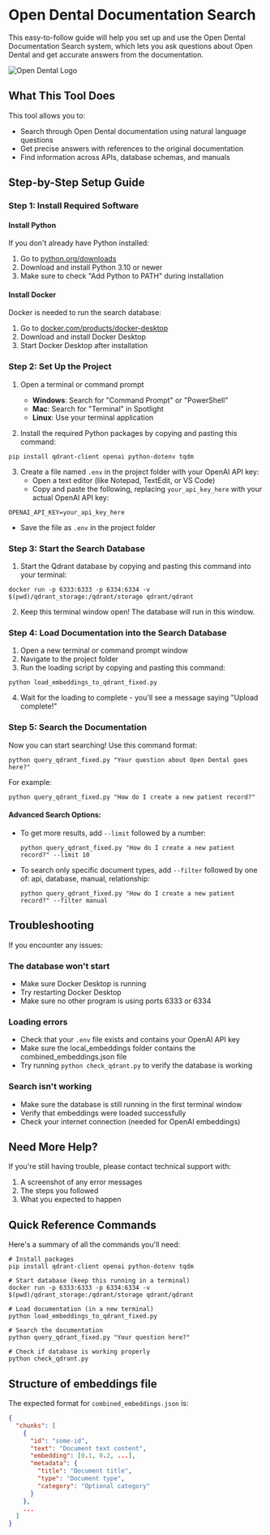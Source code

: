 # Open Dental Documentation Search

This easy-to-follow guide will help you set up and use the Open Dental Documentation Search system, which lets you ask questions about Open Dental and get accurate answers from the documentation.

![Open Dental Logo](https://www.opendental.com/img/ODLogo.png)

## What This Tool Does

This tool allows you to:
- Search through Open Dental documentation using natural language questions
- Get precise answers with references to the original documentation
- Find information across APIs, database schemas, and manuals

## Step-by-Step Setup Guide

### Step 1: Install Required Software

#### Install Python

If you don't already have Python installed:

1. Go to [python.org/downloads](https://python.org/downloads)
2. Download and install Python 3.10 or newer
3. Make sure to check "Add Python to PATH" during installation

#### Install Docker

Docker is needed to run the search database:

1. Go to [docker.com/products/docker-desktop](https://docker.com/products/docker-desktop)
2. Download and install Docker Desktop
3. Start Docker Desktop after installation

### Step 2: Set Up the Project

1. Open a terminal or command prompt
   - **Windows**: Search for "Command Prompt" or "PowerShell"
   - **Mac**: Search for "Terminal" in Spotlight
   - **Linux**: Use your terminal application

2. Install the required Python packages by copying and pasting this command:

```
pip install qdrant-client openai python-dotenv tqdm
```

3. Create a file named `.env` in the project folder with your OpenAI API key:
   - Open a text editor (like Notepad, TextEdit, or VS Code)
   - Copy and paste the following, replacing `your_api_key_here` with your actual OpenAI API key:

```
OPENAI_API_KEY=your_api_key_here
```

   - Save the file as `.env` in the project folder

### Step 3: Start the Search Database

1. Start the Qdrant database by copying and pasting this command into your terminal:

```
docker run -p 6333:6333 -p 6334:6334 -v $(pwd)/qdrant_storage:/qdrant/storage qdrant/qdrant
```

2. Keep this terminal window open! The database will run in this window.

### Step 4: Load Documentation into the Search Database

1. Open a new terminal or command prompt window
2. Navigate to the project folder
3. Run the loading script by copying and pasting this command:

```
python load_embeddings_to_qdrant_fixed.py
```

4. Wait for the loading to complete - you'll see a message saying "Upload complete!"

### Step 5: Search the Documentation

Now you can start searching! Use this command format:

```
python query_qdrant_fixed.py "Your question about Open Dental goes here?"
```

For example:

```
python query_qdrant_fixed.py "How do I create a new patient record?"
```

#### Advanced Search Options:

- To get more results, add `--limit` followed by a number:
  ```
  python query_qdrant_fixed.py "How do I create a new patient record?" --limit 10
  ```

- To search only specific document types, add `--filter` followed by one of: api, database, manual, relationship:
  ```
  python query_qdrant_fixed.py "How do I create a new patient record?" --filter manual
  ```

## Troubleshooting

If you encounter any issues:

### The database won't start
- Make sure Docker Desktop is running
- Try restarting Docker Desktop
- Make sure no other program is using ports 6333 or 6334

### Loading errors
- Check that your `.env` file exists and contains your OpenAI API key
- Make sure the local_embeddings folder contains the combined_embeddings.json file
- Try running `python check_qdrant.py` to verify the database is working

### Search isn't working
- Make sure the database is still running in the first terminal window
- Verify that embeddings were loaded successfully
- Check your internet connection (needed for OpenAI embeddings)

## Need More Help?

If you're still having trouble, please contact technical support with:
1. A screenshot of any error messages
2. The steps you followed
3. What you expected to happen

## Quick Reference Commands

Here's a summary of all the commands you'll need:

```
# Install packages
pip install qdrant-client openai python-dotenv tqdm

# Start database (keep this running in a terminal)
docker run -p 6333:6333 -p 6334:6334 -v $(pwd)/qdrant_storage:/qdrant/storage qdrant/qdrant

# Load documentation (in a new terminal)
python load_embeddings_to_qdrant_fixed.py

# Search the documentation
python query_qdrant_fixed.py "Your question here?"

# Check if database is working properly
python check_qdrant.py
```

## Structure of embeddings file

The expected format for `combined_embeddings.json` is:

```json
{
  "chunks": [
    {
      "id": "some-id",
      "text": "Document text content",
      "embedding": [0.1, 0.2, ...],
      "metadata": {
        "title": "Document title",
        "type": "Document type",
        "category": "Optional category"
      }
    },
    ...
  ]
}
```
